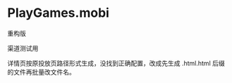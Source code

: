 # PlayGames.mobi

重构版

<!-- 2022.10.17 -->

渠道测试用

详情页按原投放页路径形式生成，没找到正确配置，改成先生成 .html.html 后缀的文件再批量改文件名。

<!-- 2022.10.26 -->

